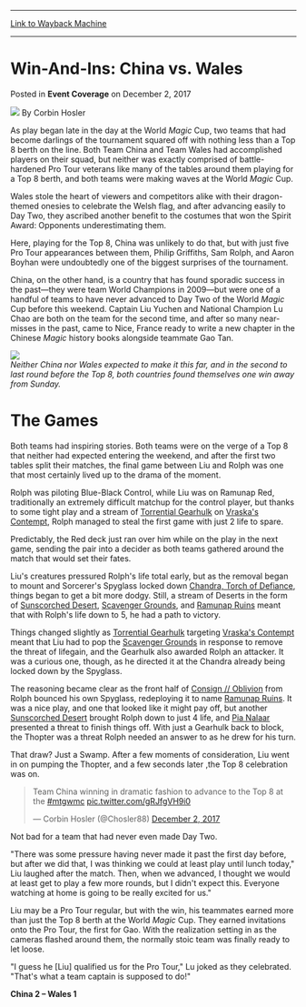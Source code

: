 
---
[Link to Wayback Machine](https://web.archive.org/web/20210126060158/https://magic.wizards.com/en/events/coverage/2017wmc/win-and-ins-china-vs-wales-2017-12-02)

[_metadata_:author]:- "Corbin Hosler"
[_metadata_:description]:- "As play began late in the day at the World Magic Cup, two teams that had become darlings of the tournament squared off with nothing less than a Top 8 berth on the line. Both Team China and Team Wales had accomplished players on their squad, but neither was exactly comprised of battle-hardened Pro Tour veterans like many of the tables around them playing for a Top 8 berth, and both teams were making waves at the World Magic Cup."
[_metadata_:generator]:- "Drupal 7 (http://drupal.org)"
[_metadata_:node]:- "1235521"
[_metadata_:publish_date]:- "2017-12-02"
[_metadata_:source]:- "div-main-content"
[_metadata_:title]:- "Win-And-Ins: China vs. Wales"
[_metadata_:wayback_capture_timestamp]:- "2021-01-26 06:01:58"
[_metadata_:wayback_raw_url]:- "https://web.archive.org/web/20210126060158id_/https://magic.wizards.com/en/events/coverage/2017wmc/win-and-ins-china-vs-wales-2017-12-02"
[_metadata_:wayback_url]:- "https://magic.wizards.com/en/events/coverage/2017wmc/win-and-ins-china-vs-wales-2017-12-02"
---


Win-And-Ins: China vs. Wales
============================



 Posted in **Event Coverage**
 on December 2, 2017 






![](https://media.magic.wizards.com/styles/auth_small/public/images/person/hosler.jpg)
By Corbin Hosler











As play began late in the day at the World *Magic* Cup, two teams that had become darlings of the tournament squared off with nothing less than a Top 8 berth on the line. Both Team China and Team Wales had accomplished players on their squad, but neither was exactly comprised of battle-hardened Pro Tour veterans like many of the tables around them playing for a Top 8 berth, and both teams were making waves at the World *Magic* Cup.


Wales stole the heart of viewers and competitors alike with their dragon-themed onesies to celebrate the Welsh flag, and after advancing easily to Day Two, they ascribed another benefit to the costumes that won the Spirit Award: Opponents underestimating them.


Here, playing for the Top 8, China was unlikely to do that, but with just five Pro Tour appearances between them, Philip Griffiths, Sam Rolph, and Aaron Boyhan were undoubtedly one of the biggest surprises of the tournament.


China, on the other hand, is a country that has found sporadic success in the past—they were team World Champions in 2009—but were one of a handful of teams to have never advanced to Day Two of the World *Magic* Cup before this weekend. Captain Liu Yuchen and National Champion Lu Chao are both on the team for the second time, and after so many near-misses in the past, came to Nice, France ready to write a new chapter in the Chinese *Magic* history books alongside teammate Gao Tan.


![](https://media.wizards.com/2017/events/2017wmc/winin_china_wales.jpg)  
*Neither China nor Wales expected to make it this far, and in the second to last round before the Top 8, both countries found themselves one win away from Sunday.*


The Games
=========


Both teams had inspiring stories. Both teams were on the verge of a Top 8 that neither had expected entering the weekend, and after the first two tables split their matches, the final game between Liu and Rolph was one that most certainly lived up to the drama of the moment.


Rolph was piloting Blue-Black Control, while Liu was on Ramunap Red, traditionally an extremely difficult matchup for the control player, but thanks to some tight play and a stream of [Torrential Gearhulk](http://gatherer.wizards.com/Pages/Card/Details.aspx?name=Torrential+Gearhulk) on [Vraska's Contempt](http://gatherer.wizards.com/Pages/Card/Details.aspx?name=Vraska%27s+Contempt), Rolph managed to steal the first game with just 2 life to spare.


Predictably, the Red deck just ran over him while on the play in the next game, sending the pair into a decider as both teams gathered around the match that would set their fates.


Liu's creatures pressured Rolph's life total early, but as the removal began to mount and Sorcerer's Spyglass locked down [Chandra, Torch of Defiance](http://gatherer.wizards.com/Pages/Card/Details.aspx?name=Chandra%2C+Torch+of+Defiance), things began to get a bit more dodgy. Still, a stream of Deserts in the form of [Sunscorched Desert](http://gatherer.wizards.com/Pages/Card/Details.aspx?name=Sunscorched+Desert), [Scavenger Grounds](http://gatherer.wizards.com/Pages/Card/Details.aspx?name=Scavenger+Grounds), and [Ramunap Ruins](http://gatherer.wizards.com/Pages/Card/Details.aspx?name=Ramunap+Ruins) meant that with Rolph's life down to 5, he had a path to victory.


Things changed slightly as [Torrential Gearhulk](http://gatherer.wizards.com/Pages/Card/Details.aspx?name=Torrential+Gearhulk) targeting [Vraska's Contempt](http://gatherer.wizards.com/Pages/Card/Details.aspx?name=Vraska%27s+Contempt) meant that Liu had to pop the [Scavenger Grounds](http://gatherer.wizards.com/Pages/Card/Details.aspx?name=Scavenger+Grounds) in response to remove the threat of lifegain, and the Gearhulk also awarded Rolph an attacker. It was a curious one, though, as he directed it at the Chandra already being locked down by the Spyglass.


The reasoning became clear as the front half of [Consign // Oblivion](http://gatherer.wizards.com/Pages/Card/Details.aspx?name=Consign+%2F%2F+Oblivion) from Rolph bounced his own Spyglass, redeploying it to name [Ramunap Ruins](http://gatherer.wizards.com/Pages/Card/Details.aspx?name=Ramunap+Ruins). It was a nice play, and one that looked like it might pay off, but another [Sunscorched Desert](http://gatherer.wizards.com/Pages/Card/Details.aspx?name=Sunscorched+Desert) brought Rolph down to just 4 life, and [Pia Nalaar](http://gatherer.wizards.com/Pages/Card/Details.aspx?name=Pia+Nalaar) presented a threat to finish things off. With just a Gearhulk back to block, the Thopter was a threat Rolph needed an answer to as he drew for his turn.


That draw? Just a Swamp. After a few moments of consideration, Liu went in on pumping the Thopter, and a few seconds later ,the Top 8 celebration was on.



> 
> Team China winning in dramatic fashion to advance to the Top 8 at the [#mtgwmc](https://twitter.com/hashtag/mtgwmc?src=hash&ref_src=twsrc%5Etfw) [pic.twitter.com/gRJfgVH9i0](https://t.co/gRJfgVH9i0)
> 
> 
> — Corbin Hosler (@Chosler88) [December 2, 2017](https://twitter.com/Chosler88/status/936971657041891328?ref_src=twsrc%5Etfw)


Not bad for a team that had never even made Day Two.


"There was some pressure having never made it past the first day before, but after we did that, I was thinking we could at least play until lunch today," Liu laughed after the match. Then, when we advanced, I thought we would at least get to play a few more rounds, but I didn't expect this. Everyone watching at home is going to be really excited for us."


Liu may be a Pro Tour regular, but with the win, his teammates earned more than just the Top 8 berth at the World *Magic* Cup. They earned invitations onto the Pro Tour, the first for Gao. With the realization setting in as the cameras flashed around them, the normally stoic team was finally ready to let loose.


"I guess he [Liu] qualified us for the Pro Tour," Lu joked as they celebrated. "That's what a team captain is supposed to do!"


**China 2 – Wales 1**







